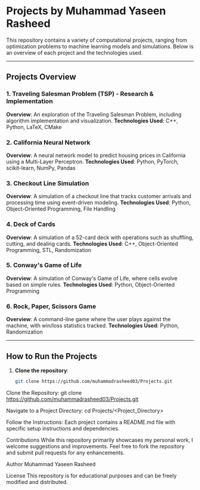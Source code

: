 # Projects by Muhammad Yaseen Rasheed

This repository contains a variety of computational projects, ranging from optimization problems to machine learning models and simulations. Below is an overview of each project and the technologies used.

---

## Projects Overview

### 1. Traveling Salesman Problem (TSP) - Research & Implementation
**Overview**: An exploration of the Traveling Salesman Problem, including algorithm implementation and visualization.
**Technologies Used**: C++, Python, LaTeX, CMake

### 2. California Neural Network
**Overview**: A neural network model to predict housing prices in California using a Multi-Layer Perceptron.
**Technologies Used**: Python, PyTorch, scikit-learn, NumPy, Pandas

### 3. Checkout Line Simulation
**Overview**: A simulation of a checkout line that tracks customer arrivals and processing time using event-driven modeling.
**Technologies Used**: Python, Object-Oriented Programming, File Handling

### 4. Deck of Cards
**Overview**: A simulation of a 52-card deck with operations such as shuffling, cutting, and dealing cards.
**Technologies Used**: C++, Object-Oriented Programming, STL, Randomization

### 5. Conway's Game of Life
**Overview**: A simulation of Conway's Game of Life, where cells evolve based on simple rules.
**Technologies Used**: Python, Object-Oriented Programming

### 6. Rock, Paper, Scissors Game
**Overview**: A command-line game where the user plays against the machine, with win/loss statistics tracked.
**Technologies Used**: Python, Randomization

---

## How to Run the Projects

1. **Clone the repository**:
   ```bash
   git clone https://github.com/muhammadrasheed03/Projects.git


Clone the Repository:
git clone https://github.com/muhammadrasheed03/Projects.git

Navigate to a Project Directory:
cd Projects/<Project_Directory>

Follow the Instructions: Each project contains a README.md file with specific setup instructions and dependencies.

Contributions
While this repository primarily showcases my personal work, I welcome suggestions and improvements. Feel free to fork the repository and submit pull requests for any enhancements.

Author
Muhammad Yaseen Rasheed

License
This repository is for educational purposes and can be freely modified and distributed.
